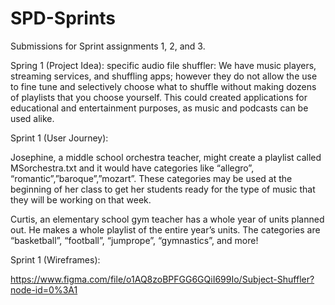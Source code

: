 # SPD-Sprints
Submissions for Sprint assignments 1, 2, and 3.

Spring 1 (Project Idea):
specific audio file shuffler:
We have music players, streaming services, and shuffling apps; however they do not allow the use to fine tune and selectively choose what to shuffle without making dozens of playlists that you choose yourself. This could created applications for educational and entertainment purposes, as music and podcasts can be used alike.

Sprint 1 (User Journey):

Josephine, a middle school orchestra teacher, might create a playlist called MSorchestra.txt and it would have categories like “allegro”, “romantic”,”baroque”,”mozart”. These categories may be used at the beginning of her class to get her students ready for the type of music that they will be working on that week.

Curtis, an elementary school gym teacher has a whole year of units planned out. He makes a whole playlist of the entire year’s units. The categories are “basketball”, “football”, “jumprope”, “gymnastics”, and more!


Sprint 1 (Wireframes):

https://www.figma.com/file/o1AQ8zoBPFGG6GQiI699Io/Subject-Shuffler?node-id=0%3A1
